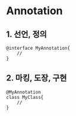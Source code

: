 # Annotation

## 1. 선언, 정의
    @interface MyAnnotation{
        //
    }
## 2. 마킹, 도장, 구현
    @MyAnnotation
    class MyClass{
        //
    }
